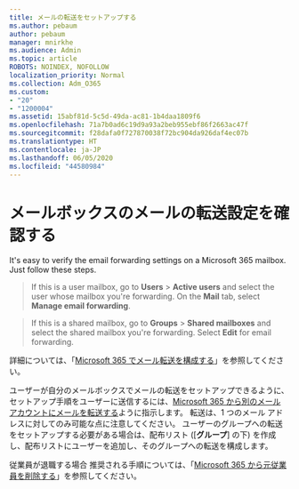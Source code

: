 ```yaml
---
title: メールの転送をセットアップする
ms.author: pebaum
author: pebaum
manager: mnirkhe
ms.audience: Admin
ms.topic: article
ROBOTS: NOINDEX, NOFOLLOW
localization_priority: Normal
ms.collection: Adm_O365
ms.custom:
- "20"
- "1200004"
ms.assetid: 15abf81d-5c5d-49da-ac81-1b4daa1809f6
ms.openlocfilehash: 71a7b0ad6c19d9a93a2beb955ebf86f2663ac47f
ms.sourcegitcommit: f28dafa0f727870038f72bc904da926daf4ec07b
ms.translationtype: HT
ms.contentlocale: ja-JP
ms.lasthandoff: 06/05/2020
ms.locfileid: "44580984"
---
```

# <a name="check-the-email-forwarding-settings-for-a-mailbox"></a>メールボックスのメールの転送設定を確認する

It's easy to verify the email forwarding settings on a Microsoft 365 mailbox. Just follow these steps.
  
> If this is a user mailbox, go to **Users** \> **Active users** and select the user whose mailbox you're forwarding. On the **Mail** tab, select **Manage email forwarding**.

> If this is a shared mailbox, go to **Groups** \> **Shared mailboxes** and select the shared mailbox you're forwarding. Select **Edit** for email forwarding.

詳細については、「[Microsoft 365 でメール転送を構成する](https://docs.microsoft.com/microsoft-365/admin/email/configure-email-forwarding)」を参照してください。
  
ユーザーが自分のメールボックスでメールの転送をセットアップできるように、セットアップ手順をユーザーに送信するには、[Microsoft 365 から別のメール アカウントにメールを転送する](https://support.office.com/article/Forward-email-from-Office-365-to-another-email-account-1ed4ee1e-74f8-4f53-a174-86b748ff6a0e)ように指示します。 転送は、1 つのメール アドレスに対してのみ可能な点に注意してください。 ユーザーのグループへの転送をセットアップする必要がある場合は、配布リスト ([**グループ**] の下) を作成し、配布リストにユーザーを追加し、そのグループへの転送を構成します。
  
従業員が退職する場合 推奨される手順については、「[Microsoft 365 から元従業員を削除する](https://docs.microsoft.com/microsoft-365/admin/add-users/remove-former-employee)」を参照してください。